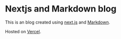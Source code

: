 # Nextjs and Markdown blog

This is an blog created using [next.js](https://nextjs.org/) and [Markdown](https://en.wikipedia.org/wiki/Markdown).

Hosted on [Vercel](https://vercel.com/).
